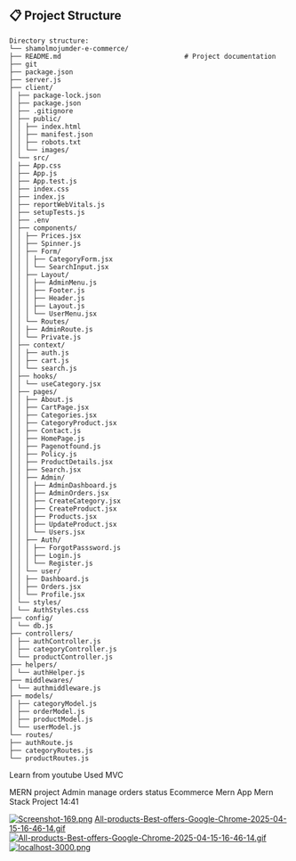 ## 📋 Project Structure

```
Directory structure:
└── shamolmojumder-e-commerce/
├── README.md                               # Project documentation
├── git
├── package.json
├── server.js
├── client/
│ ├── package-lock.json
│ ├── package.json
│ ├── .gitignore
│ ├── public/
│ │ ├── index.html
│ │ ├── manifest.json
│ │ ├── robots.txt
│ │ └── images/
│ └── src/
│ ├── App.css
│ ├── App.js
│ ├── App.test.js
│ ├── index.css
│ ├── index.js
│ ├── reportWebVitals.js
│ ├── setupTests.js
│ ├── .env
│ ├── components/
│ │ ├── Prices.jsx
│ │ ├── Spinner.js
│ │ ├── Form/
│ │ │ ├── CategoryForm.jsx
│ │ │ └── SearchInput.jsx
│ │ ├── Layout/
│ │ │ ├── AdminMenu.js
│ │ │ ├── Footer.js
│ │ │ ├── Header.js
│ │ │ ├── Layout.js
│ │ │ └── UserMenu.jsx
│ │ └── Routes/
│ │ ├── AdminRoute.js
│ │ └── Private.js
│ ├── context/
│ │ ├── auth.js
│ │ ├── cart.js
│ │ └── search.js
│ ├── hooks/
│ │ └── useCategory.jsx
│ ├── pages/
│ │ ├── About.js
│ │ ├── CartPage.jsx
│ │ ├── Categories.jsx
│ │ ├── CategoryProduct.jsx
│ │ ├── Contact.js
│ │ ├── HomePage.js
│ │ ├── Pagenotfound.js
│ │ ├── Policy.js
│ │ ├── ProductDetails.jsx
│ │ ├── Search.jsx
│ │ ├── Admin/
│ │ │ ├── AdminDashboard.js
│ │ │ ├── AdminOrders.jsx
│ │ │ ├── CreateCategory.jsx
│ │ │ ├── CreateProduct.jsx
│ │ │ ├── Products.jsx
│ │ │ ├── UpdateProduct.jsx
│ │ │ └── Users.jsx
│ │ ├── Auth/
│ │ │ ├── ForgotPasssword.js
│ │ │ ├── Login.js
│ │ │ └── Register.js
│ │ └── user/
│ │ ├── Dashboard.js
│ │ ├── Orders.jsx
│ │ └── Profile.jsx
│ └── styles/
│ └── AuthStyles.css
├── config/
│ └── db.js
├── controllers/
│ ├── authController.js
│ ├── categoryController.js
│ └── productController.js
├── helpers/
│ └── authHelper.js
├── middlewares/
│ └── authmiddleware.js
├── models/
│ ├── categoryModel.js
│ ├── orderModel.js
│ ├── productModel.js
│ └── userModel.js
└── routes/
├── authRoute.js
├── categoryRoutes.js
└── productRoutes.js
```

Learn from youtube
Used MVC

MERN project
Admin manage orders status Ecommerce Mern App Mern Stack Project 14:41

<!-- https://merchant.pathao.com/api/v1/orders/all?merchant_order_id=TMS31514803&transfer_status=1&archive=0&page=1&limit=20
Bearer eyJ0eXAiOiJKV1QiLCJhbGciOiJSUzI1NiJ9.eyJhdWQiOiIzIiwianRpIjoiN2NjM2Y5Zjg5ZTA2YmQwN2UwNGZlMTlmYjY1ZjBhNDFjYWZjNWM3Y2E2MWMwNTRjODllMmY1Yzg1NTVjMzJhMWJjNzUzYzBiYmY0YzViYTYiLCJpYXQiOjE3NDQxNzAwNzguOTc2OTY4LCJuYmYiOjE3NDQxNzAwNzguOTc2OTcxLCJleHAiOjE3NTE5NDYwNzguOTY2ODc0LCJzdWIiOiIyODI3NzgiLCJzY29wZXMiOltdfQ.R5NkU2Vz_z2cPOHl_fcF6eTuiW6r0CQNK2CyJHvL3KeXirxkRN-lW9fQfjj8-qkLpuGjcSS5cSrtlS04OfMqwi3rhpFhfEMM0JHqa8Of_5PtyyReQMIiqpy57E6ANR57Vzj21wOL9ygvVG6SZvByjJgeQx8nzDqyMiENtwbiBVZ-zbGBvwswCKG0PWwOWU6zCmO6w2UsU3Z8DJWpmi2xCMwFsVgeiM5aUZV-Vu-J3woL7oG2Dl5qiKut-MRcXH9YzUimkANfCTdrvmUM0A-L3y4aU3FVwt26iE-_TVceuRZJALBYzENyynkhY4V5LTGxzuQm8iSaNdQWws4E1N40THhXVzoCTamDRXBt9NDcOYW7l-hnZf4F4jStTpTkqsyPcNTwO90-Po8C1IjocwrQ_zH-jbOIsBNbnuJprXfWYs4mbEAPEc7detplHdpZcVq21pOTYUJmCUT6xgSxdBLmON7j7ayCd_MmDV8k_tncOD9Vu-UKJ68QbXbVjwA-nOrCsrFXF1AmJmtUyuXJkInX8ebErYOUuNITsH-6xOiwcSL-yG_ugmwJn0v3e-Kog7hlUGz3TYTd_fkL2NZVa6Rm6hGrNRRHCifhUXf4HuHGSIQQrB2QNe1UehgvSj1yyM74DL97bLeyMwYSqVa29yyhdRCBEuSzgiYIYPwtgXN-Nck -->

[![Screenshot-169.png](https://i.postimg.cc/YqrtS1xS/Screenshot-169.png)](https://postimg.cc/w3GCfRZK)
[All-products-Best-offers-Google-Chrome-2025-04-15-16-46-14.gif](https://postimg.cc/hXS1VpsK)
[![All-products-Best-offers-Google-Chrome-2025-04-15-16-46-14.gif](https://i.postimg.cc/6pZbJPG4/All-products-Best-offers-Google-Chrome-2025-04-15-16-46-14.gif)](https://postimg.cc/hXS1VpsK)
[![localhost-3000.png](https://i.postimg.cc/fLRvLqkK/localhost-3000.png)](https://postimg.cc/nsNmSk4j)
